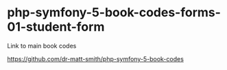 # php-symfony-5-book-codes-forms-01-student-form


Link to main book codes

https://github.com/dr-matt-smith/php-symfony-5-book-codes

